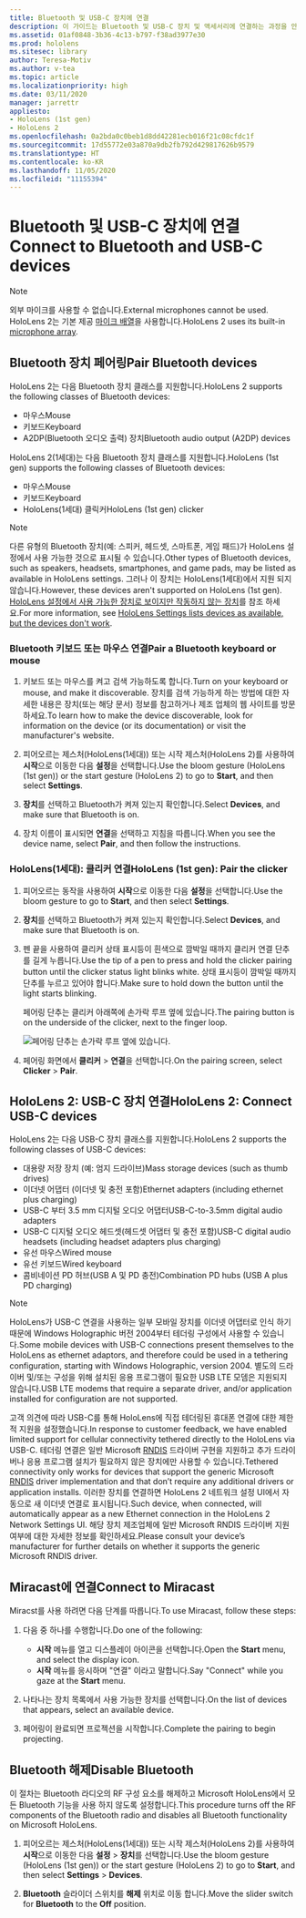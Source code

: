 ```yaml
---
title: Bluetooth 및 USB-C 장치에 연결
description: 이 가이드는 Bluetooth 및 USB-C 장치 및 액세서리에 연결하는 과정을 안내합니다.
ms.assetid: 01af0848-3b36-4c13-b797-f38ad3977e30
ms.prod: hololens
ms.sitesec: library
author: Teresa-Motiv
ms.author: v-tea
ms.topic: article
ms.localizationpriority: high
ms.date: 03/11/2020
manager: jarrettr
appliesto:
- HoloLens (1st gen)
- HoloLens 2
ms.openlocfilehash: 0a2bda0c0beb1d8dd42281ecb016f21c08cfdc1f
ms.sourcegitcommit: 17d55772e03a870a9db2fb792d429817626b9579
ms.translationtype: HT
ms.contentlocale: ko-KR
ms.lasthandoff: 11/05/2020
ms.locfileid: "11155394"
---
```

# <span data-ttu-id="ca114-103">Bluetooth 및 USB-C 장치에 연결</span><span class="sxs-lookup"><span data-stu-id="ca114-103">Connect to Bluetooth and USB-C devices</span></span>

> [!NOTE]
> <span data-ttu-id="ca114-104">외부 마이크를 사용할 수 없습니다.</span><span class="sxs-lookup"><span data-stu-id="ca114-104">External microphones cannot be used.</span></span> <span data-ttu-id="ca114-105">HoloLens 2는 기본 제공 [마이크 배열](hololens2-hardware.md#audio-and-speech)을 사용합니다.</span><span class="sxs-lookup"><span data-stu-id="ca114-105">HoloLens 2 uses its built-in [microphone array](hololens2-hardware.md#audio-and-speech).</span></span>

## <span data-ttu-id="ca114-106">Bluetooth 장치 페어링</span><span class="sxs-lookup"><span data-stu-id="ca114-106">Pair Bluetooth devices</span></span>

<span data-ttu-id="ca114-107">HoloLens 2는 다음 Bluetooth 장치 클래스를 지원합니다.</span><span class="sxs-lookup"><span data-stu-id="ca114-107">HoloLens 2 supports the following classes of Bluetooth devices:</span></span>

- <span data-ttu-id="ca114-108">마우스</span><span class="sxs-lookup"><span data-stu-id="ca114-108">Mouse</span></span>
- <span data-ttu-id="ca114-109">키보드</span><span class="sxs-lookup"><span data-stu-id="ca114-109">Keyboard</span></span>
- <span data-ttu-id="ca114-110">A2DP(Bluetooth 오디오 출력) 장치</span><span class="sxs-lookup"><span data-stu-id="ca114-110">Bluetooth audio output (A2DP) devices</span></span>

<span data-ttu-id="ca114-111">HoloLens 2(1세대)는 다음 Bluetooth 장치 클래스를 지원합니다.</span><span class="sxs-lookup"><span data-stu-id="ca114-111">HoloLens (1st gen) supports the following classes of Bluetooth devices:</span></span>

- <span data-ttu-id="ca114-112">마우스</span><span class="sxs-lookup"><span data-stu-id="ca114-112">Mouse</span></span>
- <span data-ttu-id="ca114-113">키보드</span><span class="sxs-lookup"><span data-stu-id="ca114-113">Keyboard</span></span>
- <span data-ttu-id="ca114-114">HoloLens(1세대) 클릭커</span><span class="sxs-lookup"><span data-stu-id="ca114-114">HoloLens (1st gen) clicker</span></span>

> [!NOTE]
> <span data-ttu-id="ca114-115">다른 유형의 Bluetooth 장치(예: 스피커, 헤드셋, 스마트폰, 게임 패드)가 HoloLens 설정에서 사용 가능한 것으로 표시될 수 있습니다.</span><span class="sxs-lookup"><span data-stu-id="ca114-115">Other types of Bluetooth devices, such as speakers, headsets, smartphones, and game pads, may be listed as available in HoloLens settings.</span></span> <span data-ttu-id="ca114-116">그러나 이 장치는 HoloLens(1세대)에서 지원 되지 않습니다.</span><span class="sxs-lookup"><span data-stu-id="ca114-116">However, these devices aren't supported on HoloLens (1st gen).</span></span> <span data-ttu-id="ca114-117">[HoloLens 설정에서 사용 가능한 장치로 보이지만 작동하지 않는 장치](hololens-FAQ.md#hololens-settings-lists-devices-as-available-but-the-devices-dont-work)를 참조 하세요.</span><span class="sxs-lookup"><span data-stu-id="ca114-117">For more information, see [HoloLens Settings lists devices as available, but the devices don't work](hololens-FAQ.md#hololens-settings-lists-devices-as-available-but-the-devices-dont-work).</span></span>

### <span data-ttu-id="ca114-118">Bluetooth 키보드 또는 마우스 연결</span><span class="sxs-lookup"><span data-stu-id="ca114-118">Pair a Bluetooth keyboard or mouse</span></span>

1. <span data-ttu-id="ca114-119">키보드 또는 마우스를 켜고 검색 가능하도록 합니다.</span><span class="sxs-lookup"><span data-stu-id="ca114-119">Turn on your keyboard or mouse, and make it discoverable.</span></span> <span data-ttu-id="ca114-120">장치를 검색 가능하게 하는 방법에 대한 자세한 내용은 장치(또는 해당 문서) 정보를 참고하거나 제조 업체의 웹 사이트를 방문하세요.</span><span class="sxs-lookup"><span data-stu-id="ca114-120">To learn how to make the device discoverable, look for information on the device (or its documentation) or visit the manufacturer's website.</span></span>

1. <span data-ttu-id="ca114-121">피어오르는 제스처(HoloLens(1세대)) 또는 시작 제스처(HoloLens 2)를 사용하여 **시작**으로 이동한 다음 **설정**을 선택합니다.</span><span class="sxs-lookup"><span data-stu-id="ca114-121">Use the bloom gesture (HoloLens (1st gen)) or the start gesture (HoloLens 2) to go to **Start**, and then select **Settings**.</span></span>

1. <span data-ttu-id="ca114-122">**장치**를 선택하고 Bluetooth가 켜져 있는지 확인합니다.</span><span class="sxs-lookup"><span data-stu-id="ca114-122">Select **Devices**, and make sure that Bluetooth is on.</span></span>  

1. <span data-ttu-id="ca114-123">장치 이름이 표시되면 **연결**을 선택하고 지침을 따릅니다.</span><span class="sxs-lookup"><span data-stu-id="ca114-123">When you see the device name, select **Pair**, and then follow the instructions.</span></span>

### <span data-ttu-id="ca114-124">HoloLens(1세대): 클리커 연결</span><span class="sxs-lookup"><span data-stu-id="ca114-124">HoloLens (1st gen): Pair the clicker</span></span>

1. <span data-ttu-id="ca114-125">피어오르는 동작을 사용하여 **시작**으로 이동한 다음 **설정**을 선택합니다.</span><span class="sxs-lookup"><span data-stu-id="ca114-125">Use the bloom gesture to go to **Start**, and then select **Settings**.</span></span>

1. <span data-ttu-id="ca114-126">**장치**를 선택하고 Bluetooth가 켜져 있는지 확인합니다.</span><span class="sxs-lookup"><span data-stu-id="ca114-126">Select **Devices**, and make sure that Bluetooth is on.</span></span>

1. <span data-ttu-id="ca114-127">펜 끝을 사용하여 클리커 상태 표시등이 흰색으로 깜박일 때까지 클리커 연결 단추를 길게 누릅니다.</span><span class="sxs-lookup"><span data-stu-id="ca114-127">Use the tip of a pen to press and hold the clicker pairing button until the clicker status light blinks white.</span></span> <span data-ttu-id="ca114-128">상태 표시등이 깜박일 때까지 단추를 누르고 있어야 합니다.</span><span class="sxs-lookup"><span data-stu-id="ca114-128">Make sure to hold down the button until the light starts blinking.</span></span>  

   <span data-ttu-id="ca114-129">페어링 단추는 클리커 아래쪽에 손가락 루프 옆에 있습니다.</span><span class="sxs-lookup"><span data-stu-id="ca114-129">The pairing button is on the underside of the clicker, next to the finger loop.</span></span>
   
   ![페어링 단추는 손가락 루프 옆에 있습니다.](images/use-hololens-clicker-1.png)
   
1. <span data-ttu-id="ca114-131">페어링 화면에서 **클리커** > **연결**을 선택합니다.</span><span class="sxs-lookup"><span data-stu-id="ca114-131">On the pairing screen, select **Clicker** > **Pair**.</span></span>

## <span data-ttu-id="ca114-132">HoloLens 2: USB-C 장치 연결</span><span class="sxs-lookup"><span data-stu-id="ca114-132">HoloLens 2: Connect USB-C devices</span></span>

<span data-ttu-id="ca114-133">HoloLens 2는 다음 USB-C 장치 클래스를 지원합니다.</span><span class="sxs-lookup"><span data-stu-id="ca114-133">HoloLens 2 supports the following classes of USB-C devices:</span></span>

- <span data-ttu-id="ca114-134">대용량 저장 장치 (예: 엄지 드라이브)</span><span class="sxs-lookup"><span data-stu-id="ca114-134">Mass storage devices (such as thumb drives)</span></span>
- <span data-ttu-id="ca114-135">이더넷 어댑터 (이더넷 및 충전 포함)</span><span class="sxs-lookup"><span data-stu-id="ca114-135">Ethernet adapters (including ethernet plus charging)</span></span>
- <span data-ttu-id="ca114-136">USB-C 부터 3.5 mm 디지털 오디오 어댑터</span><span class="sxs-lookup"><span data-stu-id="ca114-136">USB-C-to-3.5mm digital audio adapters</span></span>
- <span data-ttu-id="ca114-137">USB-C 디지털 오디오 헤드셋(헤드셋 어댑터 및 충전 포함)</span><span class="sxs-lookup"><span data-stu-id="ca114-137">USB-C digital audio headsets (including headset adapters plus charging)</span></span>
- <span data-ttu-id="ca114-138">유선 마우스</span><span class="sxs-lookup"><span data-stu-id="ca114-138">Wired mouse</span></span>
- <span data-ttu-id="ca114-139">유선 키보드</span><span class="sxs-lookup"><span data-stu-id="ca114-139">Wired keyboard</span></span>
- <span data-ttu-id="ca114-140">콤비네이션 PD 허브(USB A 및 PD 충전)</span><span class="sxs-lookup"><span data-stu-id="ca114-140">Combination PD hubs (USB A plus PD charging)</span></span>

> [!NOTE]
> <span data-ttu-id="ca114-141">HoloLens가 USB-C 연결을 사용하는 일부 모바일 장치를 이더넷 어댑터로 인식 하기 때문에 Windows Holographic 버전 2004부터 테더링 구성에서 사용할 수 있습니다.</span><span class="sxs-lookup"><span data-stu-id="ca114-141">Some mobile devices with USB-C connections present themselves to the HoloLens as ethernet adaptors, and therefore could be used in a tethering configuration, starting with Windows Holographic, version 2004.</span></span> <span data-ttu-id="ca114-142">별도의 드라이버 및/또는 구성을 위해 설치된 응용 프로그램이 필요한 USB LTE 모뎀은 지원되지 않습니다.</span><span class="sxs-lookup"><span data-stu-id="ca114-142">USB LTE modems that require a separate driver, and/or application installed for configuration are not supported.</span></span>

<span data-ttu-id="ca114-143">고객 의견에 따라 USB-C를 통해 HoloLens에 직접 테더링된 휴대폰 연결에 대한 제한적 지원을 설정했습니다.</span><span class="sxs-lookup"><span data-stu-id="ca114-143">In response to customer feedback, we have enabled limited support for cellular connectivity tethered directly to the HoloLens via USB-C.</span></span>  <span data-ttu-id="ca114-144">테더링 연결은 일반 Microsoft [RNDIS](https://docs.microsoft.com/windows-hardware/drivers/network/overview-of-remote-ndis--rndis-) 드라이버 구현을 지원하고 추가 드라이버나 응용 프로그램 설치가 필요하지 않은 장치에만 사용할 수 있습니다.</span><span class="sxs-lookup"><span data-stu-id="ca114-144">Tethered connectivity only works for devices that support the generic Microsoft [RNDIS](https://docs.microsoft.com/windows-hardware/drivers/network/overview-of-remote-ndis--rndis-) driver implementation and that don’t require any additional drivers or application installs.</span></span>  <span data-ttu-id="ca114-145">이러한 장치를 연결하면 HoloLens 2 네트워크 설정 UI에서 자동으로 새 이더넷 연결로 표시됩니다.</span><span class="sxs-lookup"><span data-stu-id="ca114-145">Such device, when connected, will automatically appear as a new Ethernet connection in the HoloLens 2 Network Settings UI.</span></span> <span data-ttu-id="ca114-146">해당 장치 제조업체에 일반 Microsoft RNDIS 드라이버 지원 여부에 대한 자세한 정보를 확인하세요.</span><span class="sxs-lookup"><span data-stu-id="ca114-146">Please consult your device’s manufacturer for further details on whether it supports the generic Microsoft RNDIS driver.</span></span>

## <span data-ttu-id="ca114-147">Miracast에 연결</span><span class="sxs-lookup"><span data-stu-id="ca114-147">Connect to Miracast</span></span>

<span data-ttu-id="ca114-148">Miracst를 사용 하려면 다음 단계를 따릅니다.</span><span class="sxs-lookup"><span data-stu-id="ca114-148">To use Miracast, follow these steps:</span></span>

1. <span data-ttu-id="ca114-149">다음 중 하나를 수행합니다.</span><span class="sxs-lookup"><span data-stu-id="ca114-149">Do one of the following:</span></span>  

   - <span data-ttu-id="ca114-150">**시작** 메뉴를 열고 디스플레이 아이콘을 선택합니다.</span><span class="sxs-lookup"><span data-stu-id="ca114-150">Open the **Start** menu, and select the display icon.</span></span>
   - <span data-ttu-id="ca114-151">**시작** 메뉴를 응시하며 "연결" 이라고 말합니다.</span><span class="sxs-lookup"><span data-stu-id="ca114-151">Say "Connect" while you gaze at the **Start** menu.</span></span>  

1. <span data-ttu-id="ca114-152">나타나는 장치 목록에서 사용 가능한 장치를 선택합니다.</span><span class="sxs-lookup"><span data-stu-id="ca114-152">On the list of devices that appears, select an available device.</span></span>

1. <span data-ttu-id="ca114-153">페어링이 완료되면 프로젝션을 시작합니다.</span><span class="sxs-lookup"><span data-stu-id="ca114-153">Complete the pairing to begin projecting.</span></span>

## <span data-ttu-id="ca114-154">Bluetooth 해제</span><span class="sxs-lookup"><span data-stu-id="ca114-154">Disable Bluetooth</span></span>

<span data-ttu-id="ca114-155">이 절차는 Bluetooth 라디오의 RF 구성 요소를 해제하고 Microsoft HoloLens에서 모든 Bluetooth 기능을 사용 하지 않도록 설정합니다.</span><span class="sxs-lookup"><span data-stu-id="ca114-155">This procedure turns off the RF components of the Bluetooth radio and disables all Bluetooth functionality on Microsoft HoloLens.</span></span>

1. <span data-ttu-id="ca114-156">피어오르는 제스처(HoloLens(1세대)) 또는 시작 제스처(HoloLens 2)를 사용하여 **시작**으로 이동한 다음 **설정** > **장치**를 선택합니다.</span><span class="sxs-lookup"><span data-stu-id="ca114-156">Use the bloom gesture (HoloLens (1st gen)) or the start gesture (HoloLens 2) to go to **Start**, and then select **Settings** > **Devices**.</span></span>

1. <span data-ttu-id="ca114-157">**Bluetooth** 슬라이더 스위치를 **해제** 위치로 이동 합니다.</span><span class="sxs-lookup"><span data-stu-id="ca114-157">Move the slider switch for **Bluetooth** to the **Off** position.</span></span>
